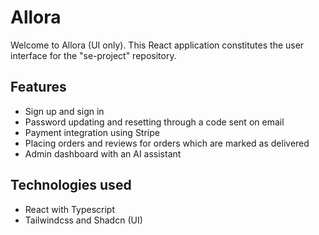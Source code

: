 # Allora
Welcome to Allora (UI only). This React application constitutes the user interface for the "se-project" repository.

## Features
- Sign up and sign in
- Password updating and resetting through a code sent on email
- Payment integration using Stripe
- Placing orders and reviews for orders which are marked as delivered
- Admin dashboard with an AI assistant

## Technologies used
- React with Typescript
- Tailwindcss and Shadcn (UI)